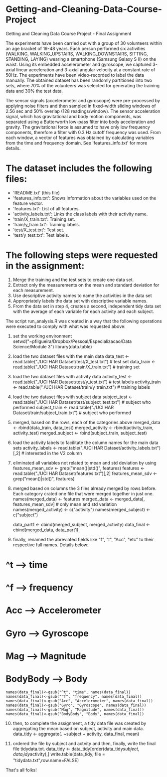 # Getting-and-Cleaning-Data-Course-Project
Getting and Cleaning Data Course Project - Final Assignment

The experiments have been carried out with a group of 30 volunteers within an age bracket of 19-48 years. Each person performed six activities (WALKING, WALKING_UPSTAIRS, WALKING_DOWNSTAIRS, SITTING, STANDING, LAYING) wearing a smartphone (Samsung Galaxy S II) on the waist. Using its embedded accelerometer and gyroscope, we captured 3-axial linear acceleration and 3-axial angular velocity at a constant rate of 50Hz. The experiments have been video-recorded to label the data manually. The obtained dataset has been randomly partitioned into two sets, where 70% of the volunteers was selected for generating the training data and 30% the test data. 

The sensor signals (accelerometer and gyroscope) were pre-processed by applying noise filters and then sampled in fixed-width sliding windows of 2.56 sec and 50% overlap (128 readings/window). The sensor acceleration signal, which has gravitational and body motion components, was separated using a Butterworth low-pass filter into body acceleration and gravity. The gravitational force is assumed to have only low frequency components, therefore a filter with 0.3 Hz cutoff frequency was used. From each window, a vector of features was obtained by calculating variables from the time and frequency domain. See 'features_info.txt' for more details. 

The dataset includes the following files:
=========================================

- 'README.txt' (this file)
- 'features_info.txt': Shows information about the variables used on the feature vector.
- 'features.txt': List of all features.
- 'activity_labels.txt': Links the class labels with their activity name.
- 'train/X_train.txt': Training set.
- 'train/y_train.txt': Training labels.
- 'test/X_test.txt': Test set.
- 'test/y_test.txt': Test labels.

The following steps were requested in the assignment:
=================================================================
1. Merge the training and the test sets to create one data set.
2. Extract only the measurements on the mean and standard deviation for each measurement.
3. Use descriptive activity names to name the activities in the data set
4. Appropriately labels the data set with descriptive variable names.
5. From the data set in step 4, creates a second, independent tidy data set with the average of each variable for each activity and each subject.

The script run_analysis.R was created in a way that the following operations were executed to comply with what was requested above:
1. set the working environment
    setwd("~pfilgueira/Dropbox/Pessoal/Especializacao/Data Science/Module 3")
    library(data.table)

2. load the two dataset files with the main data
    data_test <- read.table("./UCI HAR Dataset/test/X_test.txt")   # test set
    data_train <- read.table("./UCI HAR Dataset/train/X_train.txt") # training set
    
3. load the two dataset files with activity data
    activity_test <- read.table("./UCI HAR Dataset/test/y_test.txt")   # test labels
    activity_train <- read.table("./UCI HAR Dataset/train/y_train.txt") # training labels

4. load the two dataset files with subject data
    subject_test <- read.table("./UCI HAR Dataset/test/subject_test.txt") # subject who performed
    subject_train <- read.table("./UCI HAR Dataset/train/subject_train.txt") # subject who performed

5. merged, based on the rows, each of the categories above
    merged_data <- rbind(data_train, data_test)
    merged_activity <- rbind(activity_train, activity_test)
    merged_subject <- rbind(subject_train, subject_test)
    
6. load the activity labels to facilitate the column names for the main data sets
    activity_labels <- read.table("./UCI HAR Dataset/activity_labels.txt")[,2]  # interested in the V2 column

7. eliminated all variables not related to mean and std deviation by using features_mean_sdv <- grep("mean()|std()", features)
    features <- read.table("./UCI HAR Dataset/features.txt")[,2]
    features_mean_sdv <- grep("mean()|std()", features)

8. merged based on columns the 3 files already merged by rows before.   Each category crated one file that were merged together in just one.
    names(merged_data) <- features
    merged_data <- merged_data[, features_mean_sdv] # only mean and std variation
    names(merged_activity) <- c("activity")
    names(merged_subject) <- c("subject")
    
    data_part1 <- cbind(merged_subject, merged_activity)
    data_final <- cbind(merged_data, data_part1)
    
9. finally, renamed the abreviated fields like "f", "t", "Acc", "etc" to their respective full names.  Details below:
# ^t --> time
# ^f --> frequency
# Acc --> Accelerometer
# Gyro --> Gyroscope
# Mag --> Magnitude
# BodyBody --> Body
    names(data_final)<-gsub("^t", "time", names(data_final))
    names(data_final)<-gsub("^f", "frequency", names(data_final))
    names(data_final)<-gsub("Acc", "Accelerometer", names(data_final))
    names(data_final)<-gsub("Gyro", "Gyroscope", names(data_final))
    names(data_final)<-gsub("Mag", "Magnitude", names(data_final))
    names(data_final)<-gsub("BodyBody", "Body", names(data_final))

10. then, to complete the assignment, a tidy data file was created by aggregating the mean based on subject, activity and main data.
    data_tidy <- aggregate(. ~subject + activity, data_final, mean)
    
11. ordered the file by subject and actvity and then, finally, write the final file tidydata.txt.
    data_tidy <- data_tidy[order(data_tidy$subject, data_tidy$activity),]
    write.table(data_tidy, file = "tidydata.txt",row.name=FALSE)
    
That's all folks!


